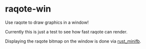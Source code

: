 # raqote-win

Use raqote to draw graphics in a window!

Currently this is just a test to see how fast raqote can render.

Displaying the raqote bitmap on the window is done via [rust_minifb](https://github.com/emoon/rust_minifb).
